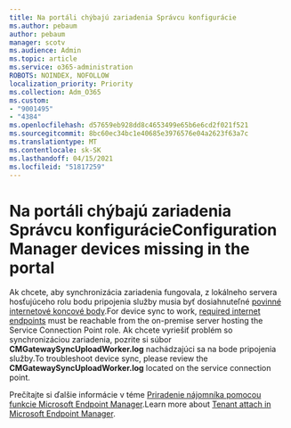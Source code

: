 ```yaml
---
title: Na portáli chýbajú zariadenia Správcu konfigurácie
ms.author: pebaum
author: pebaum
manager: scotv
ms.audience: Admin
ms.topic: article
ms.service: o365-administration
ROBOTS: NOINDEX, NOFOLLOW
localization_priority: Priority
ms.collection: Adm_O365
ms.custom:
- "9001495"
- "4384"
ms.openlocfilehash: d57659eb928dd8c4653499e65b6e6cd2f021f521
ms.sourcegitcommit: 8bc60ec34bc1e40685e3976576e04a2623f63a7c
ms.translationtype: MT
ms.contentlocale: sk-SK
ms.lasthandoff: 04/15/2021
ms.locfileid: "51817259"
---
```

# <a name="configuration-manager-devices-missing-in-the-portal"></a><span data-ttu-id="e61ec-102">Na portáli chýbajú zariadenia Správcu konfigurácie</span><span class="sxs-lookup"><span data-stu-id="e61ec-102">Configuration Manager devices missing in the portal</span></span>

<span data-ttu-id="e61ec-103">Ak chcete, aby synchronizácia zariadenia fungovala, z lokálneho servera hosťujúceho rolu bodu pripojenia služby musia byť dosiahnuteľné [povinné internetové koncové body](https://docs.microsoft.com/configmgr/tenant-attach/device-sync-actions#internet-endpoints).</span><span class="sxs-lookup"><span data-stu-id="e61ec-103">For device sync to work, [required internet endpoints](https://docs.microsoft.com/configmgr/tenant-attach/device-sync-actions#internet-endpoints) must be reachable from the on-premise server hosting the Service Connection Point role.</span></span> <span data-ttu-id="e61ec-104">Ak chcete vyriešiť problém so synchronizáciou zariadenia, pozrite si súbor **CMGatewaySyncUploadWorker.log** nachádzajúci sa na bode pripojenia služby.</span><span class="sxs-lookup"><span data-stu-id="e61ec-104">To troubleshoot device sync, please review the **CMGatewaySyncUploadWorker.log** located on the service connection point.</span></span>

<span data-ttu-id="e61ec-105">Prečítajte si ďalšie informácie v téme [Priradenie nájomníka pomocou funkcie Microsoft Endpoint Manager](https://docs.microsoft.com/configmgr/tenant-attach/).</span><span class="sxs-lookup"><span data-stu-id="e61ec-105">Learn more about [Tenant attach in Microsoft Endpoint Manager](https://docs.microsoft.com/configmgr/tenant-attach/).</span></span>
